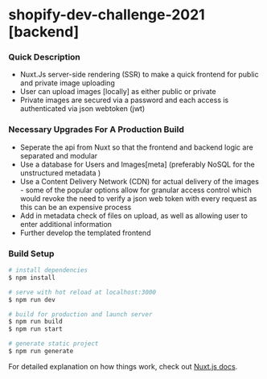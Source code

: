 # shopify-dev-challenge-2021 [backend]


### Quick Description

  - Nuxt.Js server-side rendering (SSR) to make a quick frontend for public and private image uploading
  - User can upload images [locally] as either public or private
  - Private images are secured via a password and each access is authenticated via json webtoken (jwt)

### Necessary Upgrades For A Production Build
 - Seperate the api from Nuxt so that the frontend and backend logic are separated and modular
 - Use a database for Users and Images[meta] (preferably NoSQL for the unstructured metadata )
 - Use a Content Delivery Network (CDN) for actual delivery of the images - some of the popular options allow for granular access control which would revoke the need to verify a json web token with every request as this can be an expensive process
 - Add in metadata check of files on upload, as well as allowing user to enter additional information
 - Further develop the templated frontend


### Build Setup

```bash
# install dependencies
$ npm install

# serve with hot reload at localhost:3000
$ npm run dev

# build for production and launch server
$ npm run build
$ npm run start

# generate static project
$ npm run generate
```

For detailed explanation on how things work, check out [Nuxt.js docs](https://nuxtjs.org).


